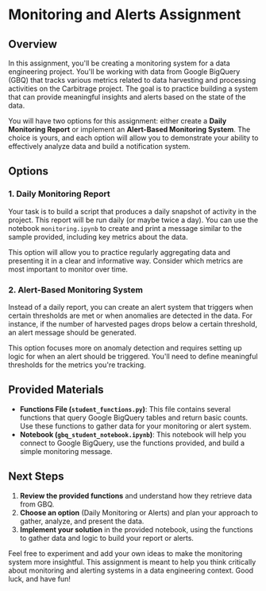 # Monitoring and Alerts Assignment

## Overview

In this assignment, you'll be creating a monitoring system for a data engineering project. You'll be working with data from Google BigQuery (GBQ) that tracks various metrics related to data harvesting and processing activities on the Carbitrage project. The goal is to practice building a system that can provide meaningful insights and alerts based on the state of the data.

You will have two options for this assignment: either create a **Daily Monitoring Report** or implement an **Alert-Based Monitoring System**. The choice is yours, and each option will allow you to demonstrate your ability to effectively analyze data and build a notification system.

## Options

### 1. Daily Monitoring Report
Your task is to build a script that produces a daily snapshot of activity in the project. This report will be run daily (or maybe twice a day). You can use the notebook `monitoring.ipynb` to create and print a message similar to the sample provided, including key metrics about the data.

This option will allow you to practice regularly aggregating data and presenting it in a clear and informative way. Consider which metrics are most important to monitor over time.

### 2. Alert-Based Monitoring System
Instead of a daily report, you can create an alert system that triggers when certain thresholds are met or when anomalies are detected in the data. For instance, if the number of harvested pages drops below a certain threshold, an alert message should be generated.

This option focuses more on anomaly detection and requires setting up logic for when an alert should be triggered. You'll need to define meaningful thresholds for the metrics you're tracking.

## Provided Materials
- **Functions File (`student_functions.py`)**: This file contains several functions that query Google BigQuery tables and return basic counts. Use these functions to gather data for your monitoring or alert system.
- **Notebook (`gbq_student_notebook.ipynb`)**: This notebook will help you connect to Google BigQuery, use the functions provided, and build a simple monitoring message.

## Next Steps
1. **Review the provided functions** and understand how they retrieve data from GBQ.
2. **Choose an option** (Daily Monitoring or Alerts) and plan your approach to gather, analyze, and present the data.
3. **Implement your solution** in the provided notebook, using the functions to gather data and logic to build your report or alerts.

Feel free to experiment and add your own ideas to make the monitoring system more insightful. This assignment is meant to help you think critically about monitoring and alerting systems in a data engineering context. Good luck, and have fun!

